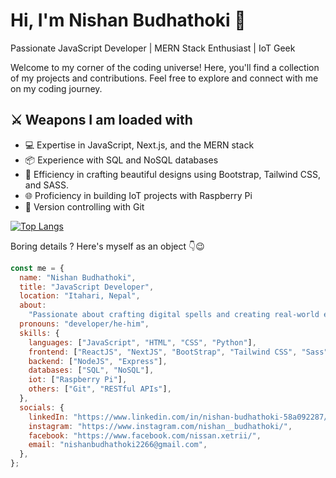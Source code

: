 # Hi, I'm Nishan Budhathoki 👋

Passionate JavaScript Developer | MERN Stack Enthusiast | IoT Geek

Welcome to my corner of the coding universe! Here, you'll find a collection of my projects and contributions. Feel free to explore and connect with me on my coding journey.

## ⚔ Weapons I am loaded with

- 💻 Expertise in JavaScript, Next.js, and the MERN stack
- 📦 Experience with SQL and NoSQL databases
- 🎨 Efficiency in crafting beautiful designs using Bootstrap, Tailwind CSS, and SASS.
- 🌐 Proficiency in building IoT projects with Raspberry Pi
- 🤖 Version controlling with Git

[![Top Langs](https://github-readme-stats.vercel.app/api/top-langs/?username=nishanbudhathoki2266)](https://github.com/nishanbudhathoki2266/github-readme-stats)

Boring details ? Here's myself as an object 👇😉

```javascript
const me = {
  name: "Nishan Budhathoki",
  title: "JavaScript Developer",
  location: "Itahari, Nepal",
  about:
    "Passionate about crafting digital spells and creating real-world enchantments.",
  pronouns: "developer/he-him",
  skills: {
    languages: ["JavaScript", "HTML", "CSS", "Python"],
    frontend: ["ReactJS", "NextJS", "BootStrap", "Tailwind CSS", "Sass"],
    backend: ["NodeJS", "Express"],
    databases: ["SQL", "NoSQL"],
    iot: ["Raspberry Pi"],
    others: ["Git", "RESTful APIs"],
  },
  socials: {
    linkedIn: "https://www.linkedin.com/in/nishan-budhathoki-58a092287/",
    instagram: "https://www.instagram.com/nishan__budhathoki/",
    facebook: "https://www.facebook.com/nissan.xetrii/",
    email: "nishanbudhathoki2266@gmail.com",
  },
};
```
